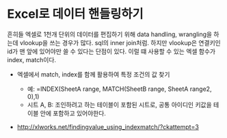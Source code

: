 
Excel로 데이터 핸들링하기
====================

흔히들 엑셀로 1천개 단위의 데이터를 편집하기 위해 data handling, wrangling을 하는데 vlookup을 쓰는 경우가 많다. 
sql의 inner join처럼. 하지만 vlookup은 연결키인 id가 맨 앞에 있어야만 쓸 수 있다는 단점이 있다. 
이럴 떄 사용할 수 있는 엑셀 함수가 index, match이다. 

   * 엑셀에서 match, index를 함께 활용하여 특정 조건의 값 찾기
     * 예: =INDEX(SheetA range, MATCH(SheetB range, SheetA range2, 0),1)
     * 시트 A, B: 조인하려고 하는 테이블이 포함된 시트로, 공통 아이디인 키값을 테이블 안에 포함하고 있어야한다. 

   * http://xlworks.net/findingvalue_using_indexmatch/?ckattempt=3
